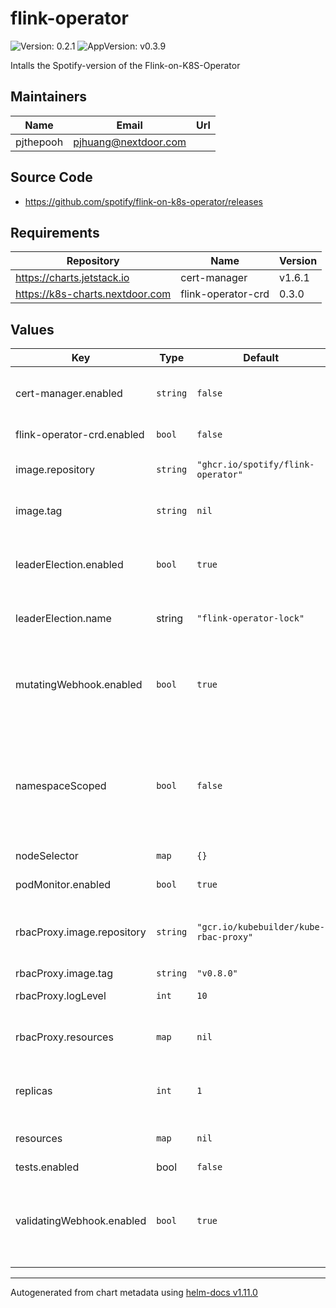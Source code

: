 # flink-operator

![Version: 0.2.1](https://img.shields.io/badge/Version-0.2.1-informational?style=flat-square) ![AppVersion: v0.3.9](https://img.shields.io/badge/AppVersion-v0.3.9-informational?style=flat-square)

Intalls the Spotify-version of the Flink-on-K8S-Operator

## Maintainers

| Name | Email | Url |
| ---- | ------ | --- |
| pjthepooh | <pjhuang@nextdoor.com> |  |

## Source Code

* <https://github.com/spotify/flink-on-k8s-operator/releases>

## Requirements

| Repository | Name | Version |
|------------|------|---------|
| https://charts.jetstack.io | cert-manager | v1.6.1 |
| https://k8s-charts.nextdoor.com | flink-operator-crd | 0.3.0 |

## Values

| Key | Type | Default | Description |
|-----|------|---------|-------------|
| cert-manager.enabled | `string` | `false` | Whether or not to install the Jetstack Cert-Manager. If false, you must have this installed already in your cluster. |
| flink-operator-crd.enabled | `bool` | `false` | whether or not to enable flink-operator-crd chart |
| image.repository | `string` | `"ghcr.io/spotify/flink-operator"` | The Docker Image to pull for the operator. Override to pull a custom image. |
| image.tag | `string` | `nil` | The Docker Image Tag to pull - defaults to the Chart AppVersion value in Chart.yaml. |
| leaderElection.enabled | `bool` | `true` | Whether or not to enable Leader Election. This can be disabled - but should generally be enabled because it provides safe rollouts of new Flink Operator pods. |
| leaderElection.name | string | `"flink-operator-lock"` | (`string` The name of the Lease to hold if Leader Election is enabled. |
| mutatingWebhook.enabled | `bool` | `true` | Whether or not to create the MutatingWebhookConfiguration. Optionally disable-able if you are installing in a non-privileged environment where you cannot create Cluster-scoped resources. |
| namespaceScoped | `bool` | `false` | If enabled, then the Flink Operator will be scoped to watch only this local namespace. If this is set to `false` then all of the `Roles1 and `RoleBindings` will be namespace scoped. If this is set to True, then they will be converted to `ClusterRoles` and ClusterRoleBindings`. |
| nodeSelector | `map` | `{}` | Optional nodeSelector for the manager pod |
| podMonitor.enabled | `bool` | `true` | whether or not to enable pod monitor |
| rbacProxy.image.repository | `string` | `"gcr.io/kubebuilder/kube-rbac-proxy"` | The Docker Image to pull for the sidecar that provides secure authentication into the Flink Operator pod for the Kubernetes API. |
| rbacProxy.image.tag | `string` | `"v0.8.0"` | The Docker Tag to use |
| rbacProxy.logLevel | `int` | `10` | The verbosity level to set logging to. |
| rbacProxy.resources | `map` | `nil` | Custom compute resources to apply to the `kube-rbac-proxy` container within the controller pod. |
| replicas | `int` | `1` | Number of FlinkOperator pods to run. If set to > 1, then leaderElection should also be enabled. |
| resources | `map` | `nil` | Custom compute resources to apply to the `manager` container within the controller pod. |
| tests.enabled | bool | `false` |  |
| validatingWebhook.enabled | `bool` | `true` | Whether or not to create the ValidatingWebhookConfiguration. Optionally disable-able if you are installing in a non-privileged environment where you cannot create Cluster-scoped resources. |

----------------------------------------------
Autogenerated from chart metadata using [helm-docs v1.11.0](https://github.com/norwoodj/helm-docs/releases/v1.11.0)
